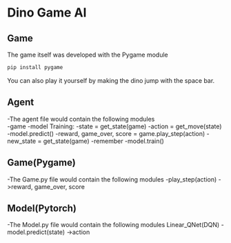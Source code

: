 # Dino Game AI #
## Game ##
The game itself was developed with the Pygame module
```bash
pip install pygame
```
You can also play it yourself by making the dino jump with the space bar.

## Agent ##
-The agent file would contain the following modules\
    -game
    -model
    Training:
        -state = get_state(game)
        -action = get_move(state)
            -model.predict()
        -reward, game_over, score = game.play_step(action)
        -new_state = get_state(game)
        -remember
        -model.train()

## Game(Pygame) ##
-The Game.py file would contain the following modules
    -play_step(action)
        ->reward, game_over, score

## Model(Pytorch) ##
-The Model.py file would contain the following modules
    Linear_QNet(DQN)
        -model.predict(state)
            ->action